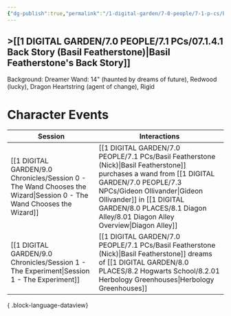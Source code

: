 ```yaml
---
{"dg-publish":true,"permalink":"/1-digital-garden/7-0-people/7-1-p-cs/basil-featherstone-nick/","tags":["#person","#hufflepuff","#student"]}
---
```


## >[[1 DIGITAL GARDEN/7.0 PEOPLE/7.1 PCs/07.1.4.1 Back Story (Basil Featherstone)\|Basil Featherstone's Back Story]]

Background: Dreamer
Wand: 14" (haunted by dreams of future), Redwood (lucky), Dragon Heartstring (agent of change), Rigid

# Character Events

| Session                                                                                                                 | Interactions                                                                                                                                  |
| ----------------------------------------------------------------------------------------------------------------------- | --------------------------------------------------------------------------------------------------------------------------------------------- |
| [[1 DIGITAL GARDEN/9.0 Chronicles/Session 0 - The Wand Chooses the Wizard\|Session 0 - The Wand Chooses the Wizard]] | [[1 DIGITAL GARDEN/7.0 PEOPLE/7.1 PCs/Basil Featherstone (Nick)\|Basil Featherstone]] purchases a wand from [[1 DIGITAL GARDEN/7.0 PEOPLE/7.3 NPCs/Gideon Ollivander\|Gideon Ollivander]] in [[1 DIGITAL GARDEN/8.0 PLACES/8.1 Diagon Alley/8.01 Diagon Alley Overview\|Diagon Alley]] |
| [[1 DIGITAL GARDEN/9.0 Chronicles/Session 1 - The Experiment\|Session 1 - The Experiment]]                           | [[1 DIGITAL GARDEN/7.0 PEOPLE/7.1 PCs/Basil Featherstone (Nick)\|Basil Featherstone]] dreams of [[1 DIGITAL GARDEN/8.0 PLACES/8.2 Hogwarts School/8.2.01 Herbology Greenhouses\|Herbology Greenhouses]]                           |

{ .block-language-dataview}
